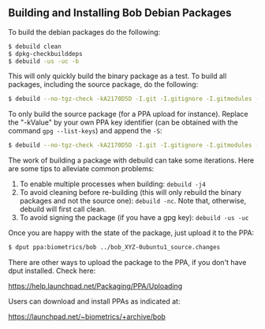 Building and Installing Bob Debian Packages
-------------------------------------------

To build the debian packages do the following:

```sh
$ debuild clean
$ dpkg-checkbuilddeps
$ debuild -us -uc -b
```

This will only quickly build the binary package as a test. To build all
packages, including the source package, do the following:

```sh
$ debuild --no-tgz-check -kA2170D5D -I.git -I.gitignore -I.gitmodules -I'cxx/visioner/project/*'
```

To only build the source package (for a PPA upload for instance). Replace the
"-kValue" by your own PPA key identifier (can be obtained with the command
`gpg --list-keys`) and append the `-S`:

```sh
$ debuild --no-tgz-check -kA2170D5D -I.git -I.gitignore -I.gitmodules -I'cxx/visioner/project/*' -S
```

The work of building a package with debuild can take some iterations.
Here are some tips to alleviate common problems:

1. To enable multiple processes when building: `debuild -j4`
2. To avoid cleaning before re-building (this will only rebuild the binary
   packages and not the source one): `debuild -nc`. Note that, otherwise, debuild will first call clean.
3. To avoid signing the package (if you have a gpg key): `debuild -us -uc`

Once you are happy with the state of the package, just upload it to the PPA:

```sh
$ dput ppa:biometrics/bob ../bob_XYZ-0ubuntu1_source.changes
```

There are other ways to upload the package to the PPA, if you don't have dput
installed. Check here:

https://help.launchpad.net/Packaging/PPA/Uploading

Users can download and install PPAs as indicated at:

https://launchpad.net/~biometrics/+archive/bob